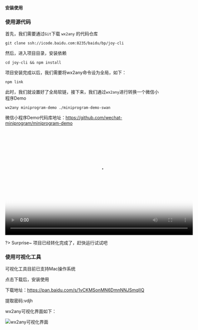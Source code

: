 #### 安装使用

### 使用源代码

首先，我们需要通过`Git`下载 `wx2any` 的代码仓库

```
git clone ssh://icode.baidu.com:8235/baidu/bp/joy-cli
```

然后，进入项目目录，安装依赖

```
cd joy-cli && npm install
```

项目安装完成以后，我们需要将wx2any命令设为全局，如下：

```
npm link
``` 

此时，我们就设置好了全局软链，接下来，我们通过`wx2any`进行转换一个微信小程序Demo

```
wx2any miniprogram-demo ./miniprogram-demo-swan
```

微信小程序Demo代码库地址：https://github.com/wechat-miniprogram/miniprogram-demo

<video controls="controls" preload="auto" poster="/union-static/public/static/joy-org/img/loading.png" width="600" height="335">
    <source src="/union-static/public/static/joy-org/video/trans_demo.mp4" type="video/mp4">
</video>

?> Surprise~ 项目已经转化完成了，赶快运行试试吧

### 使用可视化工具

可视化工具目前已支持Mac操作系统

点击下载后，安装使用

下载地址：https://pan.baidu.com/s/1vCKMSonMN6DmnNNJSmqIIQ

提取密码:vdjh

wx2any可视化界面如下：

![wx2any可视化界面](https://issuecdn.baidupcs.com/issue/netdisk/ts_ad/help/1582081214.png)
